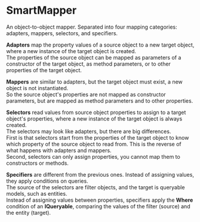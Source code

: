 # SmartMapper
An object-to-object mapper. Separated into four mapping categories: adapters, mappers, selectors, and specifiers.

**Adapters** map the property values of a source object to a new target object, where a new instance of the target object is created.
<br/>
The properties of the source object can be mapped as parameters of a constructor of the target object, as method parameters, or to other properties of the target object.


**Mappers** are similar to adapters, but the target object must exist, a new object is not instantiated.
<br/>
So the source object's properties are not mapped as constructor parameters, but are mapped as method parameters and to other properties.


**Selectors** read values from source object properties to assign to a target object's properties, where a new instance of the target object is always created.
<br/>
The selectors may look like adapters, but there are big differences.
<br/>
First is that selectors start from the properties of the target object to know which property of the source object to read from. This is the reverse of what happens with adapters and mappers.
<br/>
Second, selectors can only assign properties, you cannot map them to constructors or methods.

**Specifiers** are different from the previous ones. Instead of assigning values, they apply conditions on queries.
<br/>
The source of the selectors are filter objects, and the target is queryable models, such as entities.
<br/>
Instead of assigning values between properties, specifiers apply the **Where** condition of an **IQueryable**, comparing the values of the filter (source) and the entity (target).
